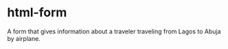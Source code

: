 # html-form
A form that gives information about a traveler traveling from Lagos to Abuja by airplane.
